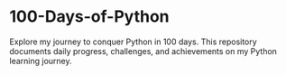 # 100-Days-of-Python
Explore my journey to conquer Python in 100 days. This repository documents daily progress, challenges, and achievements on my Python learning journey.
